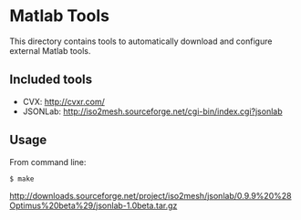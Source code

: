 # Matlab Tools

This directory contains tools to automatically download and configure external
Matlab tools.

## Included tools

* CVX: <http://cvxr.com/>
* JSONLab: <http://iso2mesh.sourceforge.net/cgi-bin/index.cgi?jsonlab>

## Usage

From command line:

```
$ make
```

http://downloads.sourceforge.net/project/iso2mesh/jsonlab/0.9.9%20%28Optimus%20beta%29/jsonlab-1.0beta.tar.gz
